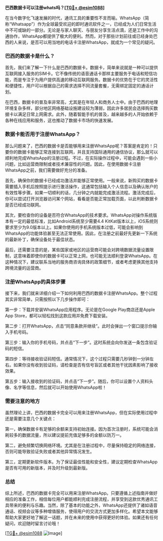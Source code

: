 **巴西数据卡可以注册whats吗？[[TG💪+ @esim1088](https://t.me/s/esim1088)]**

在当今数字化飞速发展的时代，通讯工具的重要性不言而喻。WhatsApp（简称“Whatsapp”）作为全球最受欢迎的即时通讯软件之一，已经成为人们日常生活中不可或缺的一部分。无论是与家人聊天、与朋友分享生活点滴，还是工作中的沟通协作，WhatsApp都提供了极大的便利。然而，对于那些计划前往或已经身处巴西的人来说，是否可以用当地的电话卡注册WhatsApp，就成为一个常见的疑问。

### 巴西的数据卡是什么？

首先，我们来了解一下什么是巴西的数据卡。数据卡，简单来说就是一种可以提供互联网接入服务的SIM卡。它不像传统的语音通话卡那样主要服务于电话和短信功能，而是专注于为用户提供高速的移动互联网服务。数据卡的优势在于它的灵活性和便捷性，用户可以根据自己的需求选择不同流量套餐，无需绑定固定的通话计划。

在巴西，数据卡的普及率非常高，尤其是在年轻人和商务人士中。由于巴西的地理环境复杂多样，部分地区网络基础设施建设较为薄弱，因此许多居民会选择购买数据卡以满足日常上网需求。此外，随着智能手机的普及，越来越多的人开始依赖于各种在线应用和服务，这也推动了数据卡市场的快速发展。

### 数据卡能否用于注册WhatsApp？

那么问题来了，巴西的数据卡是否能够用来注册WhatsApp呢？答案是肯定的！只要你的数据卡能够正常连接到互联网，并且支持国际通用的通信协议，那么就可以顺利地完成WhatsApp的注册过程。不过，在实际操作过程中，可能会遇到一些小问题，比如运营商限制或者技术兼容性的问题。因此，在使用数据卡注册WhatsApp之前，我们需要做好充分的准备。

首先，确保你的数据卡已经成功激活并能够正常使用。一般来说，新购买的数据卡需要插入手机后按照提示进行激活操作，这通常包括输入个人信息以及确认账户的有效性等步骤。如果一切顺利的话，几分钟之内就能完成激活流程。激活完成后，你可以尝试打开浏览器访问某个网站，看看是否能正常加载页面，以此判断数据卡是否已经成功联网。

其次，要检查你的设备是否符合WhatsApp的技术要求。WhatsApp对操作系统版本有一定的最低标准，比如Android系统至少需要4.4 KitKat版本以上，iOS系统则要求至少为9.0版本以上。如果你使用的手机系统版本过低，可能会影响到WhatsApp的功能体验甚至无法正常使用。因此，在注册之前最好先更新一下系统的最新补丁，确保设备处于最佳状态。

最后，还需要注意的是，某些国家或地区的运营商可能会对跨境数据流量设置限制，这意味着即使你的数据卡可以正常上网，也可能无法顺利登录WhatsApp。在这种情况下，建议联系当地的服务商咨询具体的政策细节，或者考虑更换其他支持跨境流量的运营商。

### 注册WhatsApp的具体步骤

接下来，我们就来详细介绍一下如何利用巴西的数据卡注册WhatsApp。整个过程其实非常简单，只需按照以下几步操作即可：

第一步：下载并安装WhatsApp应用程序。无论是在Google Play商店还是Apple App Store，都可以轻松找到这款应用并免费下载安装。

第二步：打开WhatsApp，点击“同意条款并继续”。此时会弹出一个窗口提示你输入手机号码。

第三步：输入你的手机号码，并点击“下一步”。这时系统会向你发送一条包含验证码的短信。

第四步：等待接收验证码短信。通常情况下，这个过程只需要几秒钟到一分钟左右。如果你没有收到验证码，请检查是否有信号盲区或者其他干扰因素影响了接收效果。

第五步：输入接收到的验证码，并点击“下一步”。随后，你可以设置个人资料头像、名字等信息，然后就可以开始使用WhatsApp啦！

### 需要注意的地方

虽然理论上讲，巴西的数据卡完全可以用来注册WhatsApp，但在实际使用过程中还是需要注意几个关键点：

第一，确保数据卡有足够的余额来支持初始连接。因为首次注册时，系统可能会消耗较多的数据流量，所以建议提前充值足够多的金额以防万一。

第二，避免频繁切换网络环境。尤其是在注册过程中，尽量保持稳定的网络连接，否则可能导致验证失败或者其他异常情况发生。

第三，定期更新软件版本。为了保证最佳性能和安全性，建议定期检查WhatsApp是否有可用的新版本，并及时升级到最新版。

### 总结

综上所述，巴西的数据卡完全可以用来注册WhatsApp。只要遵循上述指南并做好相应的准备工作，相信每位用户都能顺利完成注册流程，并享受到这款优秀通讯工具带来的便利与乐趣。当然，除了基本的功能之外，WhatsApp还提供了诸如语音通话、视频会议等多种增值服务，使得用户的交流方式更加多样化。希望本文能够帮助大家更好地了解这一话题，并在未来的使用中获得更好的体验。如果还有任何疑问，欢迎随时留言讨论哦！

[[TG💪+ @esim1088](https://t.me/s/esim1088) ![Image](https://i.postimg.cc/4NQfJmqS/Snipaste-2025-05-13-00-14-12.png)]